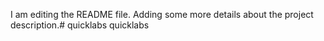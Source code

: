 I am editing the README file. Adding some more details about the project description.# quicklabs
quicklabs
